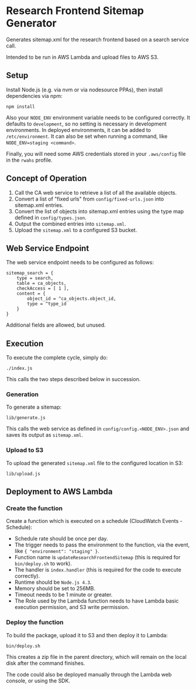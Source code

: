 # Research Frontend Sitemap Generator

Generates sitemap.xml for the research frontend based on a search service call.

Intended to be run in AWS Lambda and upload files to AWS S3.

## Setup

Install Node.js (e.g. via nvm or via nodesource PPAs), then install dependencies via npm:

```
npm install
```

Also your `NODE_ENV` environment variable needs to be configured correctly.  It defaults to `development`, so no
setting is necessary in development environments.  In deployed environments, it can be added to `/etc/environment`.
It can also be set when running a command, like `NODE_ENV=staging <command>`.

Finally, you will need some AWS credentials stored in your `.aws/config` file in the `rwahs` profile.

## Concept of Operation

1. Call the CA web service to retrieve a list of all the available objects.
2. Convert a list of "fixed urls" from `config/fixed-urls.json` into sitemap.xml entries.
3. Convert the list of objects into sitemap.xml entries using the type map defined in `config/types.json`.
4. Output the combined entries into `sitemap.xml`.
5. Upload the `sitemap.xml` to a configured S3 bucket.

## Web Service Endpoint

The web service endpoint needs to be configured as follows:

```
sitemap_search = {
    type = search,
    table = ca_objects,
    checkAccess = [ 1 ],
    content = {
        object_id = ^ca_objects.object_id,
        type = ^type_id
    }
}
```

Additional fields are allowed, but unused.

## Execution

To execute the complete cycle, simply do:

```
./index.js
```

This calls the two steps described below in succession.

### Generation

To generate a sitemap:

```
lib/generate.js
```

This calls the web service as defined in `config/config.<NODE_ENV>.json` and saves its output as `sitemap.xml`.

### Upload to S3

To upload the generated `sitemap.xml` file to the configured location in S3:

```
lib/upload.js
```

## Deployment to AWS Lambda

### Create the function

Create a function which is executed on a schedule (CloudWatch Events - Schedule):

* Schedule rate should be once per day.
* The trigger needs to pass the environment to the function, via the event, like `{ "environment": "staging" }`.
* Function name is `updateResearchFrontendSitemap` (this is required for `bin/deploy.sh` to work).
* The handler is `index.handler` (this is required for the code to execute correctly).
* Runtime should be `Node.js 4.3`.
* Memory should be set to 256MB.
* Timeout needs to be 1 minute or greater.
* The Role used by the Lambda function needs to have Lambda basic execution permission, and S3 write permission.

### Deploy the function

To build the package, upload it to S3 and then deploy it to Lambda:

```
bin/deploy.sh
```

This creates a zip file in the parent directory, which will remain on the local disk after the command finishes.

The code could also be deployed manually through the Lambda web console, or using the SDK.

